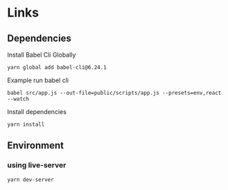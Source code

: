 # Links


## Dependencies

Install Babel Cli Globally
```
yarn global add babel-cli@6.24.1
```

Example run babel cli
```
babel src/app.js --out-file=public/scripts/app.js --presets=env,react --watch
```

Install dependencies
```
yarn install
```

## Environment

### using live-server
```
yarn dev-server
```
